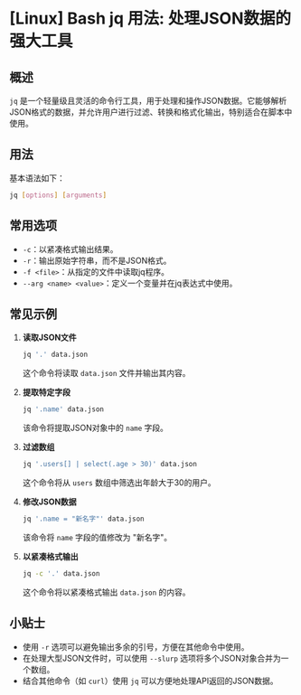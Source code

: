 # [Linux] Bash jq 用法: 处理JSON数据的强大工具

## 概述
`jq` 是一个轻量级且灵活的命令行工具，用于处理和操作JSON数据。它能够解析JSON格式的数据，并允许用户进行过滤、转换和格式化输出，特别适合在脚本中使用。

## 用法
基本语法如下：
```bash
jq [options] [arguments]
```

## 常用选项
- `-c`：以紧凑格式输出结果。
- `-r`：输出原始字符串，而不是JSON格式。
- `-f <file>`：从指定的文件中读取jq程序。
- `--arg <name> <value>`：定义一个变量并在jq表达式中使用。

## 常见示例
1. **读取JSON文件**
   ```bash
   jq '.' data.json
   ```
   这个命令将读取 `data.json` 文件并输出其内容。

2. **提取特定字段**
   ```bash
   jq '.name' data.json
   ```
   该命令将提取JSON对象中的 `name` 字段。

3. **过滤数组**
   ```bash
   jq '.users[] | select(.age > 30)' data.json
   ```
   这个命令将从 `users` 数组中筛选出年龄大于30的用户。

4. **修改JSON数据**
   ```bash
   jq '.name = "新名字"' data.json
   ```
   该命令将 `name` 字段的值修改为 "新名字"。

5. **以紧凑格式输出**
   ```bash
   jq -c '.' data.json
   ```
   这个命令将以紧凑格式输出 `data.json` 的内容。

## 小贴士
- 使用 `-r` 选项可以避免输出多余的引号，方便在其他命令中使用。
- 在处理大型JSON文件时，可以使用 `--slurp` 选项将多个JSON对象合并为一个数组。
- 结合其他命令（如 `curl`）使用 `jq` 可以方便地处理API返回的JSON数据。